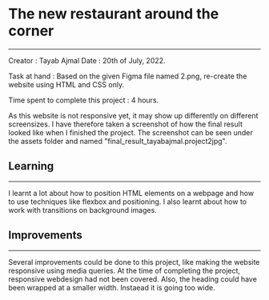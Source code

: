 # The new restaurant around the corner
---
Creator : Tayab Ajmal
Date : 20th of July, 2022.

Task at hand : Based on the given Figma file named 2.png, re-create the website using HTML and CSS only.

Time spent to complete this project : 4 hours. 

As this website is not responsive yet, it may show up differently on different screensizes. I have therefore taken a screenshot of how the final result looked like when I finished the project. The screenshot can be seen under the assets folder and named "final_result_tayabajmal.project2jpg". 

## Learning
---

I learnt a lot about how to position HTML elements on a webpage and how to use techniques like flexbox and positioning. I also learnt about how to work with transitions on background images. 

## Improvements
---
Several improvements could be done to this project, like making the website responsive using media queries. At the time of completing the project, responsive webdesign had not been covered. Also, the heading could have been wrapped at a smaller width. Instaead it is going too wide.